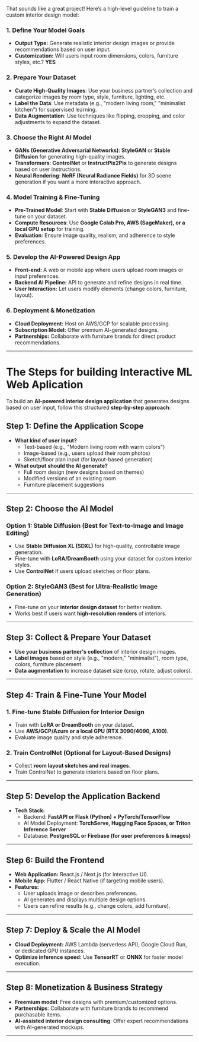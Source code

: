 That sounds like a great project! Here’s a high-level guideline to train a custom interior design model:  

### **1. Define Your Model Goals**  
- **Output Type:** Generate realistic interior design images or provide recommendations based on user input.  
- **Customization:** Will users input room dimensions, colors, furniture styles, etc.?  **YES**

### **2. Prepare Your Dataset**  
- **Curate High-Quality Images**: Use your business partner’s collection and categorize images by room type, style, furniture, lighting, etc.  
- **Label the Data**: Use metadata (e.g., "modern living room," "minimalist kitchen") for supervised learning.  
- **Data Augmentation**: Use techniques like flipping, cropping, and color adjustments to expand the dataset.  

### **3. Choose the Right AI Model**  
- **GANs (Generative Adversarial Networks)**: **StyleGAN** or **Stable Diffusion** for generating high-quality images.  
- **Transformers**: **ControlNet** or **InstructPix2Pix** to generate designs based on user instructions.  
- **Neural Rendering**: **NeRF (Neural Radiance Fields)** for 3D scene generation if you want a more interactive approach.  

### **4. Model Training & Fine-Tuning**  
- **Pre-Trained Model**: Start with **Stable Diffusion** or **StyleGAN3** and fine-tune on your dataset.  
- **Compute Resources**: Use **Google Colab Pro, AWS (SageMaker), or a local GPU setup** for training.  
- **Evaluation**: Ensure image quality, realism, and adherence to style preferences.  

### **5. Develop the AI-Powered Design App**  
- **Front-end:** A web or mobile app where users upload room images or input preferences.  
- **Backend AI Pipeline:** API to generate and refine designs in real time.  
- **User Interaction:** Let users modify elements (change colors, furniture, layout).  

### **6. Deployment & Monetization**  
- **Cloud Deployment:** Host on AWS/GCP for scalable processing.  
- **Subscription Model:** Offer premium AI-generated designs.  
- **Partnerships:** Collaborate with furniture brands for direct product recommendations.  

---



# The Steps for building Interactive ML Web Aplication 
To build an **AI-powered interior design application** that generates designs based on user input, follow this structured **step-by-step approach**:  


## **Step 1: Define the Application Scope**  
- **What kind of user input?**  
  - Text-based (e.g., "Modern living room with warm colors")  
  - Image-based (e.g., users upload their room photos)  
  - Sketch/floor plan input (for layout-based generation)  
- **What output should the AI generate?**  
  - Full room design (new designs based on themes)  
  - Modified versions of an existing room  
  - Furniture placement suggestions  

---

## **Step 2: Choose the AI Model**  
### **Option 1: Stable Diffusion (Best for Text-to-Image and Image Editing)**  
- Use **Stable Diffusion XL (SDXL)** for high-quality, controllable image generation.  
- Fine-tune with **LoRA/DreamBooth** using your dataset for custom interior styles.  
- Use **ControlNet** if users upload sketches or floor plans.  

### **Option 2: StyleGAN3 (Best for Ultra-Realistic Image Generation)**  
- Fine-tune on your **interior design dataset** for better realism.  
- Works best if users want **high-resolution renders** of interiors.  

---

## **Step 3: Collect & Prepare Your Dataset**  
- **Use your business partner's collection** of interior design images.  
- **Label images** based on style (e.g., "modern," "minimalist"), room type, colors, furniture placement.  
- **Data augmentation** to increase dataset size (crop, rotate, adjust colors).  

---

## **Step 4: Train & Fine-Tune Your Model**  
### **1. Fine-tune Stable Diffusion for Interior Design**  
- Train with **LoRA or DreamBooth** on your dataset.  
- Use **AWS/GCP/Azure or a local GPU (RTX 3090/4090, A100)**.  
- Evaluate image quality and style adherence.  

### **2. Train ControlNet (Optional for Layout-Based Designs)**  
- Collect **room layout sketches and real images**.  
- Train ControlNet to generate interiors based on floor plans.  

---

## **Step 5: Develop the Application Backend**  
- **Tech Stack:**  
  - Backend: **FastAPI or Flask (Python) + PyTorch/TensorFlow**  
  - AI Model Deployment: **TorchServe, Hugging Face Spaces, or Triton Inference Server**  
  - Database: **PostgreSQL or Firebase (for user preferences & images)**  

---

## **Step 6: Build the Frontend**  
- **Web Application:** React.js / Next.js (for interactive UI).  
- **Mobile App:** Flutter / React Native (if targeting mobile users).  
- **Features:**  
  - User uploads image or describes preferences.  
  - AI generates and displays multiple design options.  
  - Users can refine results (e.g., change colors, add furniture).  

---

## **Step 7: Deploy & Scale the AI Model**  
- **Cloud Deployment:** AWS Lambda (serverless API), Google Cloud Run, or dedicated GPU instances.  
- **Optimize inference speed:** Use **TensorRT** or **ONNX** for faster model execution.  

---

## **Step 8: Monetization & Business Strategy**  
- **Freemium model**: Free designs with premium/customized options.  
- **Partnerships**: Collaborate with furniture brands to recommend purchasable items.  
- **AI-assisted interior design consulting**: Offer expert recommendations with AI-generated mockups.  

---


